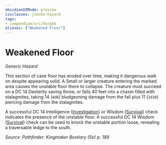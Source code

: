 ```yaml
---
obsidianUIMode: preview
cssclasses: json5e-hazard
tags:
- compendium/src/5e/pkb
aliases: ["Weakened Floor"]
---
```

# Weakened Floor
*Generic Hazard*  

This section of cave floor has eroded over time, making it dangerous walk on despite appearing solid. A Small or larger creature entering the marked area causes the unstable floor there to collapse. The creature must succeed on a DC 14 Dexterity saving throw, or falls 40 feet into a chasm filled with stalagmites, taking 14 (`4d6`) bludgeoning damage from the fall plus 11 (`2d10`) piercing damage from the stalagmites.

A successful DC 14 Intelligence ([Investigation](2-Mechanics/CLI/rules/skills.md#Investigation)) or Wisdom ([Survival](2-Mechanics/CLI/rules/skills.md#Survival)) check indicates the presence of the unstable floor. A successful DC 14 Wisdom ([Survival](2-Mechanics/CLI/rules/skills.md#Survival)) check can be used to knock the unstable portion loose, revealing a traversable ledge to the south.

*Source: Pathfinder: Kingmaker Bestiary (5e) p. 189*